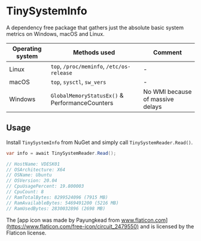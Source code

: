 # TinySystemInfo

A dependency free package that gathers just the absolute basic system metrics on Windows, macOS and Linux.

|Operating system|Methods used|Comment|
|-|-|-|
|Linux|`top`, `/proc/meminfo`, `/etc/os-release`|-|
|macOS|`top`, `sysctl`, `sw_vers`|-|
|Windows|`GlobalMemoryStatusEx()` & PerformanceCounters|No WMI because of massive delays|

## Usage

Install `TinySystemInfo` from NuGet and simply call `TinySystemReader.Read()`.

``` csharp
var info = await TinySystemReader.Read();

// HostName: VDESK01
// OSArchitecture: X64
// OSName: Ubuntu
// OSVersion: 20.04
// CpuUsagePercent: 19.800003
// CpuCount: 8
// RamTotalBytes: 8299524096 (7915 MB)
// RamAvailableBytes: 5469491200 (5216 MB)
// RamUsedBytes: 2830032896 (2698 MB)
```

The [app icon was made by Payungkead from www.flaticon.com](https://www.flaticon.com/free-icon/circuit_2479550) and is licensed by the Flaticon license.

